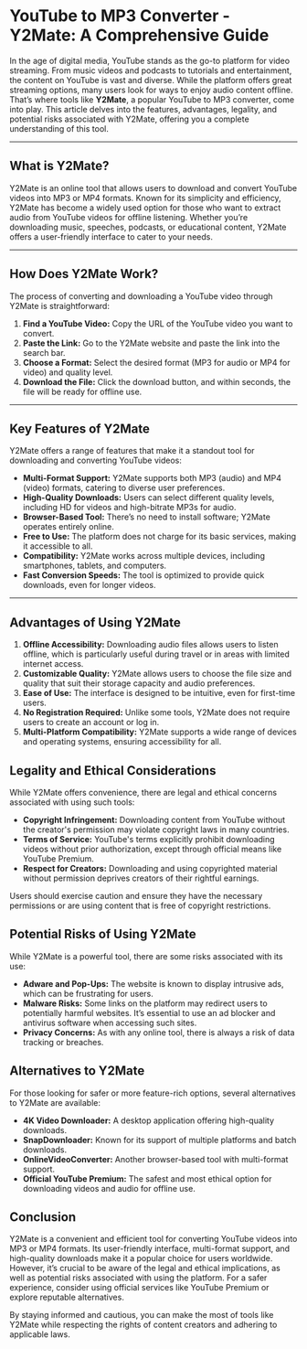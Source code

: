 # YouTube to MP3 Converter - Y2Mate: A Comprehensive Guide

In the age of digital media, YouTube stands as the go-to platform for video streaming. From music videos and podcasts to tutorials and entertainment, the content on YouTube is vast and diverse. While the platform offers great streaming options, many users look for ways to enjoy audio content offline. That’s where tools like **Y2Mate**, a popular YouTube to MP3 converter, come into play. This article delves into the features, advantages, legality, and potential risks associated with Y2Mate, offering you a complete understanding of this tool.

---

## What is Y2Mate?

Y2Mate is an online tool that allows users to download and convert YouTube videos into MP3 or MP4 formats. Known for its simplicity and efficiency, Y2Mate has become a widely used option for those who want to extract audio from YouTube videos for offline listening. Whether you’re downloading music, speeches, podcasts, or educational content, Y2Mate offers a user-friendly interface to cater to your needs.

---

## How Does Y2Mate Work?

The process of converting and downloading a YouTube video through Y2Mate is straightforward:

1. **Find a YouTube Video:** Copy the URL of the YouTube video you want to convert.
2. **Paste the Link:** Go to the Y2Mate website and paste the link into the search bar.
3. **Choose a Format:** Select the desired format (MP3 for audio or MP4 for video) and quality level.
4. **Download the File:** Click the download button, and within seconds, the file will be ready for offline use.

---

## Key Features of Y2Mate

Y2Mate offers a range of features that make it a standout tool for downloading and converting YouTube videos:

- **Multi-Format Support:** Y2Mate supports both MP3 (audio) and MP4 (video) formats, catering to diverse user preferences.
- **High-Quality Downloads:** Users can select different quality levels, including HD for videos and high-bitrate MP3s for audio.
- **Browser-Based Tool:** There’s no need to install software; Y2Mate operates entirely online.
- **Free to Use:** The platform does not charge for its basic services, making it accessible to all.
- **Compatibility:** Y2Mate works across multiple devices, including smartphones, tablets, and computers.
- **Fast Conversion Speeds:** The tool is optimized to provide quick downloads, even for longer videos.

---

## Advantages of Using Y2Mate

1. **Offline Accessibility:** Downloading audio files allows users to listen offline, which is particularly useful during travel or in areas with limited internet access.
2. **Customizable Quality:** Y2Mate allows users to choose the file size and quality that suit their storage capacity and audio preferences.
3. **Ease of Use:** The interface is designed to be intuitive, even for first-time users.
4. **No Registration Required:** Unlike some tools, Y2Mate does not require users to create an account or log in.
5. **Multi-Platform Compatibility:** Y2Mate supports a wide range of devices and operating systems, ensuring accessibility for all.


## Legality and Ethical Considerations

While Y2Mate offers convenience, there are legal and ethical concerns associated with using such tools:

- **Copyright Infringement:** Downloading content from YouTube without the creator's permission may violate copyright laws in many countries.
- **Terms of Service:** YouTube's terms explicitly prohibit downloading videos without prior authorization, except through official means like YouTube Premium.
- **Respect for Creators:** Downloading and using copyrighted material without permission deprives creators of their rightful earnings.

Users should exercise caution and ensure they have the necessary permissions or are using content that is free of copyright restrictions.


## Potential Risks of Using Y2Mate

While Y2Mate is a powerful tool, there are some risks associated with its use:

- **Adware and Pop-Ups:** The website is known to display intrusive ads, which can be frustrating for users.
- **Malware Risks:** Some links on the platform may redirect users to potentially harmful websites. It’s essential to use an ad blocker and antivirus software when accessing such sites.
- **Privacy Concerns:** As with any online tool, there is always a risk of data tracking or breaches.


## Alternatives to Y2Mate

For those looking for safer or more feature-rich options, several alternatives to Y2Mate are available:

- **4K Video Downloader:** A desktop application offering high-quality downloads.
- **SnapDownloader:** Known for its support of multiple platforms and batch downloads.
- **OnlineVideoConverter:** Another browser-based tool with multi-format support.
- **Official YouTube Premium:** The safest and most ethical option for downloading videos and audio for offline use.


## Conclusion

Y2Mate is a convenient and efficient tool for converting YouTube videos into MP3 or MP4 formats. Its user-friendly interface, multi-format support, and high-quality downloads make it a popular choice for users worldwide. However, it’s crucial to be aware of the legal and ethical implications, as well as potential risks associated with using the platform. For a safer experience, consider using official services like YouTube Premium or explore reputable alternatives.

By staying informed and cautious, you can make the most of tools like Y2Mate while respecting the rights of content creators and adhering to applicable laws.
